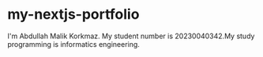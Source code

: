 # my-nextjs-portfolio
I'm Abdullah Malik Korkmaz. My student number is 20230040342.My study programming is informatics engineering.
